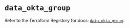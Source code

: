 # `data_okta_group`

Refer to the Terraform Registory for docs: [`data_okta_group`](https://registry.terraform.io/providers/okta/okta/4.6.2/docs/data-sources/group).
